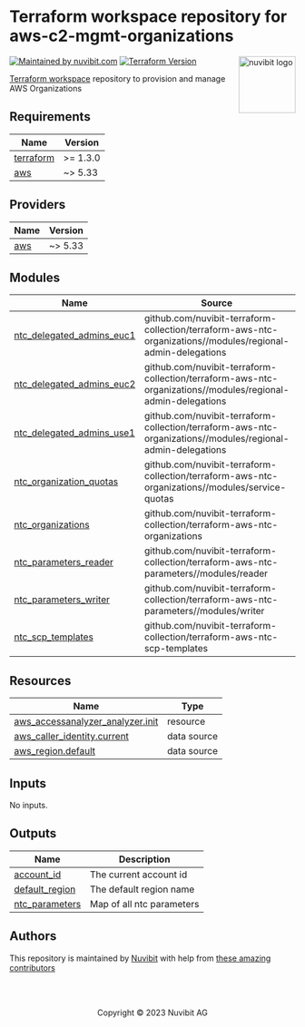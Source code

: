# Terraform workspace repository for aws-c2-mgmt-organizations

<!-- LOGO -->
<a href="https://nuvibit.com">
    <img src="https://nuvibit.com/images/logo/logo-nuvibit-square.png" alt="nuvibit logo" title="nuvibit" align="right" width="100" />
</a>

<!-- SHIELDS -->
[![Maintained by nuvibit.com][nuvibit-shield]][nuvibit-url]
[![Terraform Version][terraform-version-shield]][terraform-version-url]

<!-- DESCRIPTION -->
[Terraform workspace][terraform-workspace-url] repository to provision and manage AWS Organizations

<!-- BEGIN_TF_DOCS -->
## Requirements

| Name | Version |
|------|---------|
| <a name="requirement_terraform"></a> [terraform](#requirement\_terraform) | >= 1.3.0 |
| <a name="requirement_aws"></a> [aws](#requirement\_aws) | ~> 5.33 |

## Providers

| Name | Version |
|------|---------|
| <a name="provider_aws"></a> [aws](#provider\_aws) | ~> 5.33 |

## Modules

| Name | Source | Version |
|------|--------|---------|
| <a name="module_ntc_delegated_admins_euc1"></a> [ntc\_delegated\_admins\_euc1](#module\_ntc\_delegated\_admins\_euc1) | github.com/nuvibit-terraform-collection/terraform-aws-ntc-organizations//modules/regional-admin-delegations | 1.3.1 |
| <a name="module_ntc_delegated_admins_euc2"></a> [ntc\_delegated\_admins\_euc2](#module\_ntc\_delegated\_admins\_euc2) | github.com/nuvibit-terraform-collection/terraform-aws-ntc-organizations//modules/regional-admin-delegations | 1.3.0 |
| <a name="module_ntc_delegated_admins_use1"></a> [ntc\_delegated\_admins\_use1](#module\_ntc\_delegated\_admins\_use1) | github.com/nuvibit-terraform-collection/terraform-aws-ntc-organizations//modules/regional-admin-delegations | 1.3.0 |
| <a name="module_ntc_organization_quotas"></a> [ntc\_organization\_quotas](#module\_ntc\_organization\_quotas) | github.com/nuvibit-terraform-collection/terraform-aws-ntc-organizations//modules/service-quotas | 1.3.0 |
| <a name="module_ntc_organizations"></a> [ntc\_organizations](#module\_ntc\_organizations) | github.com/nuvibit-terraform-collection/terraform-aws-ntc-organizations | 1.3.1 |
| <a name="module_ntc_parameters_reader"></a> [ntc\_parameters\_reader](#module\_ntc\_parameters\_reader) | github.com/nuvibit-terraform-collection/terraform-aws-ntc-parameters//modules/reader | 1.1.2 |
| <a name="module_ntc_parameters_writer"></a> [ntc\_parameters\_writer](#module\_ntc\_parameters\_writer) | github.com/nuvibit-terraform-collection/terraform-aws-ntc-parameters//modules/writer | 1.1.2 |
| <a name="module_ntc_scp_templates"></a> [ntc\_scp\_templates](#module\_ntc\_scp\_templates) | github.com/nuvibit-terraform-collection/terraform-aws-ntc-scp-templates | 1.0.3 |

## Resources

| Name | Type |
|------|------|
| [aws_accessanalyzer_analyzer.init](https://registry.terraform.io/providers/hashicorp/aws/latest/docs/resources/accessanalyzer_analyzer) | resource |
| [aws_caller_identity.current](https://registry.terraform.io/providers/hashicorp/aws/latest/docs/data-sources/caller_identity) | data source |
| [aws_region.default](https://registry.terraform.io/providers/hashicorp/aws/latest/docs/data-sources/region) | data source |

## Inputs

No inputs.

## Outputs

| Name | Description |
|------|-------------|
| <a name="output_account_id"></a> [account\_id](#output\_account\_id) | The current account id |
| <a name="output_default_region"></a> [default\_region](#output\_default\_region) | The default region name |
| <a name="output_ntc_parameters"></a> [ntc\_parameters](#output\_ntc\_parameters) | Map of all ntc parameters |
<!-- END_TF_DOCS -->

<!-- AUTHORS -->
## Authors
This repository is maintained by [Nuvibit][nuvibit-url] with help from [these amazing contributors][contributors-url]

<!-- COPYRIGHT -->
<br />
<br />
<p align="center">Copyright &copy; 2023 Nuvibit AG</p>

<!-- MARKDOWN LINKS & IMAGES -->
[nuvibit-shield]: https://img.shields.io/badge/maintained%20by-nuvibit.com-%235849a6.svg?style=flat&color=1c83ba
[nuvibit-url]: https://nuvibit.com
[terraform-version-shield]: https://img.shields.io/badge/terraform-%3E%3D1.2-blue.svg?style=flat&color=blueviolet
[terraform-version-url]: https://developer.hashicorp.com/terraform/language/v1.2.x/upgrade-guides
[contributors-url]: https://github.com/nuvibit-terraform-collection/aws-c2-management/graphs/contributors
[terraform-workspace-url]: https://app.terraform.io/app/nuvibit-c2/workspaces/aws-c2-management